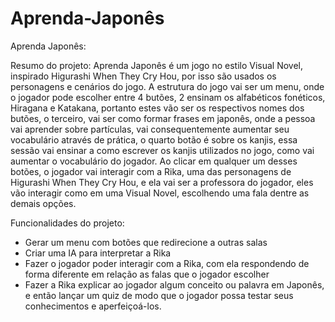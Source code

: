 # Aprenda-Japonês

Aprenda Japonês:

Resumo do projeto: Aprenda Japonês é um jogo no estilo Visual Novel, inspirado Higurashi When They Cry Hou, por isso são usados os personagens e cenários do jogo. A estrutura do jogo vai ser um menu, onde o jogador pode escolher entre 4 butões, 2 ensinam os alfabéticos fonéticos, Hiragana e Katakana, portanto estes vão ser os respectivos nomes dos butões, o terceiro, vai ser como formar frases em japonês, onde a pessoa vai aprender sobre partículas, vai consequentemente aumentar seu vocabulário através de prática, o quarto botão é sobre os kanjis, essa sessão vai ensinar a como escrever os kanjis utilizados no jogo, como vai aumentar o vocabulário do jogador. Ao clicar em qualquer um desses botões, o jogador vai interagir com a Rika, uma das personagens de Higurashi When They Cry Hou, e ela vai ser a professora do jogador, eles vão interagir como em uma Visual Novel, escolhendo uma fala dentre as demais opções.

Funcionalidades do projeto:
- Gerar um menu com botões que redirecione a outras salas
- Criar uma IA para interpretar a Rika
- Fazer o jogador poder interagir com a Rika, com ela respondendo de forma diferente em relação as falas que o jogador escolher
- Fazer a Rika explicar ao jogador algum conceito ou palavra em Japonês, e então lançar um quiz de modo que o jogador possa testar seus conhecimentos e aperfeiçoá-los.

